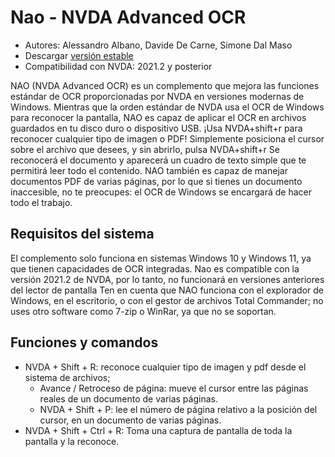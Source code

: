 # Nao - NVDA Advanced OCR

* Autores: Alessandro Albano, Davide De Carne, Simone Dal Maso
* Descargar [versión estable][1]
* Compatibilidad con NVDA: 2021.2 y posterior

NAO (NVDA Advanced OCR) es un complemento que mejora las funciones estándar de OCR proporcionadas por NVDA en versiones modernas de Windows.
Mientras que la orden estándar de NVDA usa el OCR de Windows para reconocer la pantalla, NAO es capaz de aplicar el OCR en archivos guardados en tu disco duro o dispositivo USB.
¡Usa NVDA+shift+r para reconocer cualquier tipo de imagen o PDF!
Simplemente posiciona el cursor sobre el archivo que desees, y sin abrirlo, pulsa NVDA+shift+r
Se reconocerá el documento y aparecerá un cuadro de texto simple que te permitirá leer todo el contenido.
NAO también es capaz de manejar documentos PDF de varias páginas, por lo que si tienes un documento inaccesible, no te preocupes: el OCR de Windows se encargará de hacer todo el trabajo.

## Requisitos del sistema
El complemento solo funciona en sistemas Windows 10 y Windows 11, ya que tienen capacidades de OCR integradas.
Nao es compatible con la versión 2021.2 de NVDA, por lo tanto, no funcionará en versiones anteriores del lector de pantalla
Ten en cuenta que NAO funciona con el explorador de Windows, en el escritorio, o con el gestor de archivos Total Commander; no uses otro software como 7-zip o WinRar, ya que no se soportan.

## Funciones y comandos
* NVDA + Shift + R: reconoce cualquier tipo de imagen y pdf desde el sistema de archivos;
  * Avance / Retroceso de página: mueve el cursor entre las páginas reales de un documento de varias páginas.
  * NVDA + Shift + P: lee el número de página relativo a la posición del cursor, en un documento de varias páginas.
* NVDA + Shift + Ctrl + R: Toma una captura de pantalla de toda la pantalla y la reconoce.

[1]: https://github.com/sharkboyto/nao/releases/download/v_2021.1.07/nao-2021.1.07.nvda-addon